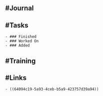 ## #Journal
## #Tasks
	- ### Finished
	- ### Worked On
	- ### Added
## #Training
## #Links
	- ((64094c19-5a93-4ceb-b5a9-423757d39a94))